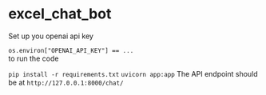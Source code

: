 
# excel_chat_bot

Set up you openai api key

```os.environ["OPENAI_API_KEY"] == ...```\
to run the code

```pip install -r requirements.txt```
```uvicorn app:app```
The API endpoint should be at ```http://127.0.0.1:8000/chat/```